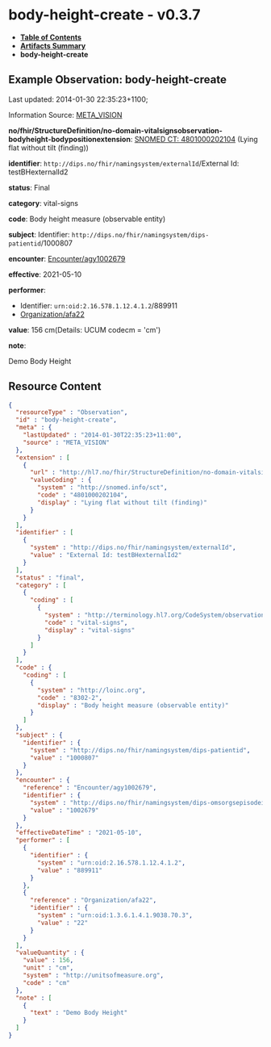 # body-height-create - v0.3.7

* [**Table of Contents**](toc.md)
* [**Artifacts Summary**](artifacts.md)
* **body-height-create**

## Example Observation: body-height-create

Last updated: 2014-01-30 22:35:23+1100; 

Information Source: [META_VISION](https://simplifier.net/resolve?scope=hl7.fhir.no.basis@2.2.2&canonical=http://fhir.org/packages/hl7.fhir.no.basis/META_VISION)

**no/fhir/StructureDefinition/no-domain-vitalsignsobservation-bodyheight-bodypositionextension**: [SNOMED CT: 4801000202104](http://snomed.info/id/4801000202104) (Lying flat without tilt (finding))

**identifier**: `http://dips.no/fhir/namingsystem/externalId`/External Id: testBHexternalId2

**status**: Final

**category**: vital-signs

**code**: Body height measure (observable entity)

**subject**: Identifier: `http://dips.no/fhir/namingsystem/dips-patientid`/1000807

**encounter**: [Encounter/agy1002679](https://simplifier.net/resolve?scope=hl7.fhir.no.basis@2.2.2&canonical=http://fhir.org/packages/hl7.fhir.no.basis/Encounter/agy1002679)

**effective**: 2021-05-10

**performer**: 

* Identifier: `urn:oid:2.16.578.1.12.4.1.2`/889911
* [Organization/afa22](https://simplifier.net/resolve?scope=hl7.fhir.no.basis@2.2.2&canonical=http://fhir.org/packages/hl7.fhir.no.basis/Organization/afa22)

**value**: 156 cm(Details: UCUM codecm = 'cm')

**note**: 

> 

Demo Body Height




## Resource Content

```json
{
  "resourceType" : "Observation",
  "id" : "body-height-create",
  "meta" : {
    "lastUpdated" : "2014-01-30T22:35:23+11:00",
    "source" : "META_VISION"
  },
  "extension" : [
    {
      "url" : "http://hl7.no/fhir/StructureDefinition/no-domain-vitalsignsobservation-bodyheight-bodypositionextension",
      "valueCoding" : {
        "system" : "http://snomed.info/sct",
        "code" : "4801000202104",
        "display" : "Lying flat without tilt (finding)"
      }
    }
  ],
  "identifier" : [
    {
      "system" : "http://dips.no/fhir/namingsystem/externalId",
      "value" : "External Id: testBHexternalId2"
    }
  ],
  "status" : "final",
  "category" : [
    {
      "coding" : [
        {
          "system" : "http://terminology.hl7.org/CodeSystem/observation-category",
          "code" : "vital-signs",
          "display" : "vital-signs"
        }
      ]
    }
  ],
  "code" : {
    "coding" : [
      {
        "system" : "http://loinc.org",
        "code" : "8302-2",
        "display" : "Body height measure (observable entity)"
      }
    ]
  },
  "subject" : {
    "identifier" : {
      "system" : "http://dips.no/fhir/namingsystem/dips-patientid",
      "value" : "1000807"
    }
  },
  "encounter" : {
    "reference" : "Encounter/agy1002679",
    "identifier" : {
      "system" : "http://dips.no/fhir/namingsystem/dips-omsorgsepisodeid",
      "value" : "1002679"
    }
  },
  "effectiveDateTime" : "2021-05-10",
  "performer" : [
    {
      "identifier" : {
        "system" : "urn:oid:2.16.578.1.12.4.1.2",
        "value" : "889911"
      }
    },
    {
      "reference" : "Organization/afa22",
      "identifier" : {
        "system" : "urn:oid:1.3.6.1.4.1.9038.70.3",
        "value" : "22"
      }
    }
  ],
  "valueQuantity" : {
    "value" : 156,
    "unit" : "cm",
    "system" : "http://unitsofmeasure.org",
    "code" : "cm"
  },
  "note" : [
    {
      "text" : "Demo Body Height"
    }
  ]
}

```
